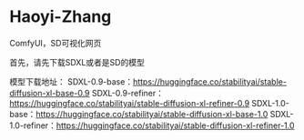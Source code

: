 # Haoyi-Zhang
ComfyUI，SD可视化网页

首先，请先下载SDXL或者是SD的模型

模型下载地址：
SDXL-0.9-base：https://huggingface.co/stabilityai/stable-diffusion-xl-base-0.9
SDXL-0.9-refiner：https://huggingface.co/stabilityai/stable-diffusion-xl-refiner-0.9
SDXL-1.0-base：https://huggingface.co/stabilityai/stable-diffusion-xl-base-1.0
SDXL-1.0-refiner：https://huggingface.co/stabilityai/stable-diffusion-xl-refiner-1.0
